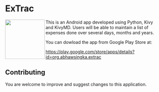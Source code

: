 # ExTrac

<img align="left" height="128" src="https://github.com/adityabhawsingka/ExpenseTracker/blob/master/app/data/images/icon.png">

This is an Android app developed using Python, Kivy and KivyMD. Users will be able to maintain a list of expenses done over several days, months and years.

You can dowload the app from Google Play Store at:

https://play.google.com/store/apps/details?id=org.abhawsingka.extrac


Contributing
------------

You are welcome to improve and suggest changes to this application.
